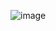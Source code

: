 ![image](https://github.com/dhafimuammar/TUGAS-PRAKTIKUM/assets/160202301/b461b036-4259-4125-9aac-2c24e49fd837)
